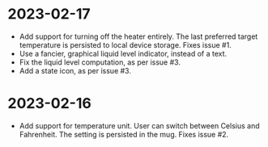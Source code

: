 # 2023-02-17

* Add support for turning off the heater entirely. The last preferred target temperature is persisted to local device storage.
  Fixes issue #1.
* Use a fancier, graphical liquid level indicator, instead of a text. 
* Fix the liquid level computation, as per issue #3.
* Add a state icon, as per issue #3.

# 2023-02-16

* Add support for temperature unit. User can switch between Celsius and Fahrenheit. The setting is persisted in the mug.
  Fixes issue #2.
